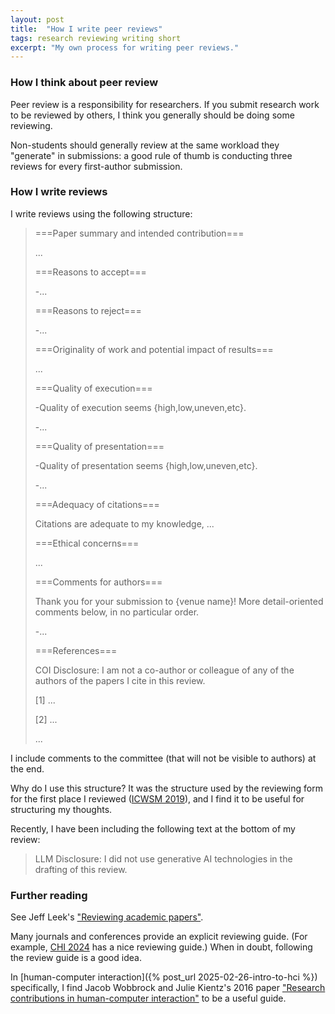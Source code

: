 ```yaml
---
layout: post
title:  "How I write peer reviews"
tags: research reviewing writing short
excerpt: "My own process for writing peer reviews."
---
```


### How I think about peer review

Peer review is a responsibility for researchers. If you submit research work to be reviewed by others, I think you generally should be doing some reviewing. 

Non-students should generally review at the same workload they "generate" in submissions: a good rule of thumb is conducting three reviews for every first-author submission.

### How I write reviews

I write reviews using the following structure:

>===Paper summary and intended contribution===
>
>...
>
>===Reasons to accept===
>
>-...
>
>===Reasons to reject===
>
>-...
>
>===Originality of work and potential impact of results===
>
>...
>
>===Quality of execution===
>
>-Quality of execution seems {high,low,uneven,etc}.
>
>-...
>
>===Quality of presentation===
>
>-Quality of presentation seems {high,low,uneven,etc}.
>
>-...
>
>===Adequacy of citations===
>
>Citations are adequate to my knowledge, ...
>
>===Ethical concerns===
>
>...
>
>===Comments for authors===
>
>Thank you for your submission to {venue name}!  More detail-oriented comments below, in no particular order.
>
>-...
>
>
>===References===
>
>COI Disclosure: I am not a co-author or colleague of any of the authors of the papers I cite in this review.
>
>[1] ...
>
>[2] ...
>
>...

I include comments to the committee (that will not be visible to authors) at the end.

Why do I use this structure?
It was the structure used by the reviewing form for the first place I reviewed ([ICWSM 2019](https://www.icwsm.org/2019/)), and I find it to be useful for structuring my thoughts.

Recently, I have been including the following text at the bottom of my review:

>LLM Disclosure: I did not use generative AI technologies in the drafting of this review.

### Further reading

See Jeff Leek's ["Reviewing academic papers"](https://github.com/jtleek/reviews).

Many journals and conferences provide an explicit reviewing guide. (For example, [CHI 2024](https://chi2024.acm.org/submission-guides/guide-to-reviewing-papers/) has a nice reviewing guide.)
When in doubt, following the review guide is a good idea.

In [human-computer interaction]({% post_url 2025-02-26-intro-to-hci %}) specifically, I find Jacob Wobbrock and Julie Kientz's 2016 paper ["Research contributions in human-computer interaction"](https://courses.cs.washington.edu/courses/cse510/16wi/readings/wobbrock_7contributions_submitted.pdf) to be a useful guide.
